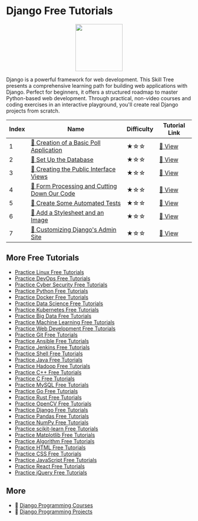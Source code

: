 # Django Free Tutorials

<div align="center">
<img width="128px" src="https://file.labex.io/path/5fCrFZGQGQMH.png">
</div>

Django is a powerful framework for web development. This Skill Tree presents a comprehensive learning path for building web applications with Django. Perfect for beginners, it offers a structured roadmap to master Python-based web development. Through practical, non-video courses and coding exercises in an interactive playground, you'll create real Django projects from scratch.

|   Index | Name                                                                                                                              | Difficulty   | Tutorial Link                                                                                |
|---------|-----------------------------------------------------------------------------------------------------------------------------------|--------------|----------------------------------------------------------------------------------------------|
|       1 | [📖 Creation of a Basic Poll Application](https://labex.io/tutorials/django-creation-of-a-basic-poll-application-153741)           | ★☆☆          | [🔗 View](https://labex.io/tutorials/django-creation-of-a-basic-poll-application-153741)      |
|       2 | [📖 Set Up the Database](https://labex.io/tutorials/django-set-up-the-database-153742)                                             | ★☆☆          | [🔗 View](https://labex.io/tutorials/django-set-up-the-database-153742)                       |
|       3 | [📖 Creating the Public Interface Views](https://labex.io/tutorials/django-creating-the-public-interface-views-153743)             | ★☆☆          | [🔗 View](https://labex.io/tutorials/django-creating-the-public-interface-views-153743)       |
|       4 | [📖 Form Processing and Cutting Down Our Code](https://labex.io/tutorials/django-form-processing-and-cutting-down-our-code-153744) | ★☆☆          | [🔗 View](https://labex.io/tutorials/django-form-processing-and-cutting-down-our-code-153744) |
|       5 | [📖 Create Some Automated Tests](https://labex.io/tutorials/django-create-some-automated-tests-153745)                             | ★☆☆          | [🔗 View](https://labex.io/tutorials/django-create-some-automated-tests-153745)               |
|       6 | [📖 Add a Stylesheet and an Image](https://labex.io/tutorials/django-add-a-stylesheet-and-an-image-153746)                         | ★☆☆          | [🔗 View](https://labex.io/tutorials/django-add-a-stylesheet-and-an-image-153746)             |
|       7 | [📖 Customizing Django's Admin Site](https://labex.io/tutorials/django-customizing-django-s-admin-site-153747)                     | ★☆☆          | [🔗 View](https://labex.io/tutorials/django-customizing-django-s-admin-site-153747)           |

## More Free Tutorials

- [Practice Linux Free Tutorials](https://github.com/labex-labs/linux-free-tutorials)
- [Practice DevOps Free Tutorials](https://github.com/labex-labs/devops-free-tutorials)
- [Practice Cyber Security Free Tutorials](https://github.com/labex-labs/cysec-free-tutorials)
- [Practice Python Free Tutorials](https://github.com/labex-labs/python-free-tutorials)
- [Practice Docker Free Tutorials](https://github.com/labex-labs/docker-free-tutorials)
- [Practice Data Science Free Tutorials](https://github.com/labex-labs/data-science-free-tutorials)
- [Practice Kubernetes Free Tutorials](https://github.com/labex-labs/kubernetes-free-tutorials)
- [Practice Big Data Free Tutorials](https://github.com/labex-labs/bigdata-free-tutorials)
- [Practice Machine Learning Free Tutorials](https://github.com/labex-labs/ml-free-tutorials)
- [Practice Web Development Free Tutorials](https://github.com/labex-labs/web-development-free-tutorials)
- [Practice Git Free Tutorials](https://github.com/labex-labs/git-free-tutorials)
- [Practice Ansible Free Tutorials](https://github.com/labex-labs/ansible-free-tutorials)
- [Practice Jenkins Free Tutorials](https://github.com/labex-labs/jenkins-free-tutorials)
- [Practice Shell Free Tutorials](https://github.com/labex-labs/shell-free-tutorials)
- [Practice Java Free Tutorials](https://github.com/labex-labs/java-free-tutorials)
- [Practice Hadoop Free Tutorials](https://github.com/labex-labs/hadoop-free-tutorials)
- [Practice C++ Free Tutorials](https://github.com/labex-labs/cpp-free-tutorials)
- [Practice C Free Tutorials](https://github.com/labex-labs/c-free-tutorials)
- [Practice MySQL Free Tutorials](https://github.com/labex-labs/mysql-free-tutorials)
- [Practice Go Free Tutorials](https://github.com/labex-labs/go-free-tutorials)
- [Practice Rust Free Tutorials](https://github.com/labex-labs/rust-free-tutorials)
- [Practice OpenCV Free Tutorials](https://github.com/labex-labs/opencv-free-tutorials)
- [Practice Django Free Tutorials](https://github.com/labex-labs/django-free-tutorials)
- [Practice Pandas Free Tutorials](https://github.com/labex-labs/pandas-free-tutorials)
- [Practice NumPy Free Tutorials](https://github.com/labex-labs/numpy-free-tutorials)
- [Practice scikit-learn Free Tutorials](https://github.com/labex-labs/sklearn-free-tutorials)
- [Practice Matplotlib Free Tutorials](https://github.com/labex-labs/matplotlib-free-tutorials)
- [Practice Algorithm Free Tutorials](https://github.com/labex-labs/algorithm-free-tutorials)
- [Practice HTML Free Tutorials](https://github.com/labex-labs/html-free-tutorials)
- [Practice CSS Free Tutorials](https://github.com/labex-labs/css-free-tutorials)
- [Practice JavaScript Free Tutorials](https://github.com/labex-labs/javascript-free-tutorials)
- [Practice React Free Tutorials](https://github.com/labex-labs/react-free-tutorials)
- [Practice jQuery Free Tutorials](https://github.com/labex-labs/jquery-free-tutorials)


## More

- 🔗 [Django Programming Courses](https://github.com/labex-labs/awesome-programming-courses)
- 🔗 [Django Programming Projects](https://github.com/labex-labs/awesome-programming-projects)

